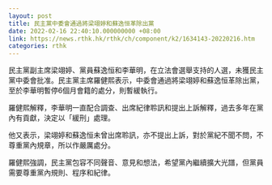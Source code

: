 ```yaml
---
layout: post
title: 民主黨中委會通過將梁翊婷和蘇逸恒革除出黨
date: 2022-02-16 22:40:10.000000000 +08:00
link: https://news.rthk.hk/rthk/ch/component/k2/1634143-20220216.htm
categories: rthk
---
```


民主黨副主席梁翊婷、黨員蘇逸恒和李華明，在立法會選舉支持的人選，未獲民主黨中委會批准。民主黨主席羅健熙表示，中委會通過將梁翊婷和蘇逸恒革除出黨，至於李華明暫停6個月會籍的處分，則暫緩執行。

羅健熙解釋，李華明一直配合調查、出席紀律聆訊和提出上訴解釋，過去多年在黨內有貢獻，決定以「緩刑」處理。

他又表示，梁翊婷和蘇逸恒未曾出席聆訊，亦不提出上訴，對於黨紀不聞不問，不尊重黨內規章，所以作嚴厲處分。

羅健熙強調，民主黨包容不同聲音、意見和想法，希望黨內繼續擴大光譜，但黨員需要尊重黨內規則、程序和紀律。
